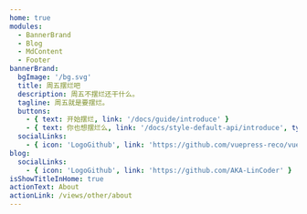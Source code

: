 ```yaml
---
home: true
modules:
  - BannerBrand
  - Blog
  - MdContent
  - Footer
bannerBrand:
  bgImage: '/bg.svg'
  title: 周五摆烂吧
  description: 周五不摆烂还干什么。
  tagline: 周五就是要摆烂。
  buttons:
    - { text: 开始摆烂, link: '/docs/guide/introduce' }
    - { text: 你也想摆烂么, link: '/docs/style-default-api/introduce', type: 'plain' }
  socialLinks:
    - { icon: 'LogoGithub', link: 'https://github.com/vuepress-reco/vuepress-theme-reco' }
blog:
  socialLinks:
    - { icon: 'LogoGithub', link: 'https://github.com/AKA-LinCoder' }
isShowTitleInHome: true
actionText: About
actionLink: /views/other/about
---
```


